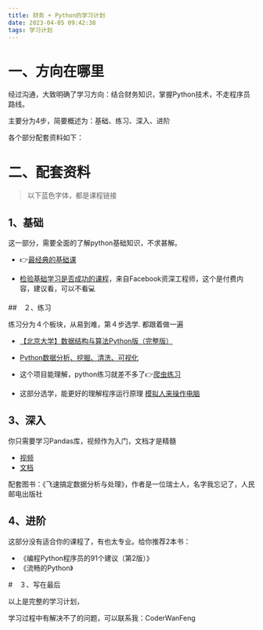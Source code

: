 ```yaml
---
title: 财务 + Python的学习计划
date: 2023-04-05 09:42:38
tags: 学习计划
---
```


# 一、方向在哪里

经过沟通，大致明确了学习方向：结合财务知识，掌握Python技术，不走程序员路线。


主要分为4步，简要概述为：基础、练习、深入、进阶

各个部分配套资料如下：

# 二、配套资料

> 以下蓝色字体，都是课程链接

## 1、基础

这一部分，需要全面的了解python基础知识，不求甚解。

- 👉[最经典的基础课](https://www.acfun.cn/v/ac20463077/?spm_id_from=333.337.search-card.all.click&vd_source=ca20bb8763fcb18660aa74d7a87234fa)

- [检验基础学习是否成功的课程](http://gk.link/a/10E3y)，来自Facebook资深工程师，这个是付费内容，建议看，可以不看💻

##　２、练习

练习分为４个板块，从易到难，第４步选学.
都跟着做一遍
- [【北京大学】数据结构与算法Python版（完整版）](https://www.bilibili.com/video/BV1VC4y1x7uv/?spm_id_from=333.337.search-card.all.click)

- [Python数据分析、挖掘、清洗、可视化](https://www.bilibili.com/video/BV1Dv411g7v1/?spm_id_from=333.337.search-card.all.click&vd_source=ca20bb8763fcb18660aa74d7a87234fa)

- 这个项目能理解，python练习就差不多了👉[爬虫练习](https://www.bilibili.com/video/BV1Yh411o7Sz/?spm_id_from=333.337.search-card.all.click&vd_source=ca20bb8763fcb18660aa74d7a87234fa)

- 这部分选学，能更好的理解程序运行原理 [模拟人来操作电脑](https://www.bilibili.com/video/BV1Z4411o7TA/?spm_id_from=333.337.search-card.all.click&vd_source=ca20bb8763fcb18660aa74d7a87234fa)

## 3、深入

你只需要学习Pandas库，视频作为入门，文档才是精髓

- [视频](https://www.bilibili.com/video/BV1hk4y1C73S/?spm_id_from=333.999.0.0)
- [文档](https://www.pypandas.cn/)

配套图书：《飞速搞定数据分析与处理》，作者是一位瑞士人，名字我忘记了，人民邮电出版社

## 4、进阶

这部分没有适合你的课程了，有也太专业。给你推荐2本书：

- 《编程Python程序员的91个建议（第2版）》
- 《流畅的Python》

#　３、写在最后

以上是完整的学习计划，

学习过程中有解决不了的问题，可以联系我：CoderWanFeng

